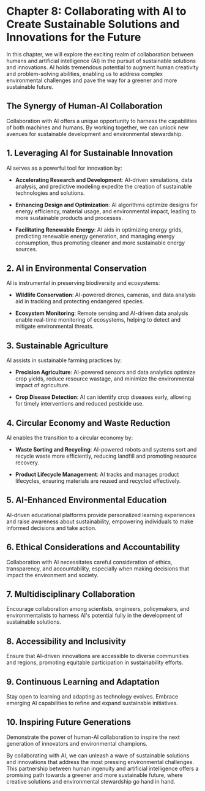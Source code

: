 Chapter 8: Collaborating with AI to Create Sustainable Solutions and Innovations for the Future
===============================================================================================

In this chapter, we will explore the exciting realm of collaboration between humans and artificial intelligence (AI) in the pursuit of sustainable solutions and innovations. AI holds tremendous potential to augment human creativity and problem-solving abilities, enabling us to address complex environmental challenges and pave the way for a greener and more sustainable future.

**The Synergy of Human-AI Collaboration**
-----------------------------------------

Collaboration with AI offers a unique opportunity to harness the capabilities of both machines and humans. By working together, we can unlock new avenues for sustainable development and environmental stewardship.

**1. Leveraging AI for Sustainable Innovation**
-----------------------------------------------

AI serves as a powerful tool for innovation by:

* **Accelerating Research and Development**: AI-driven simulations, data analysis, and predictive modeling expedite the creation of sustainable technologies and solutions.

* **Enhancing Design and Optimization**: AI algorithms optimize designs for energy efficiency, material usage, and environmental impact, leading to more sustainable products and processes.

* **Facilitating Renewable Energy**: AI aids in optimizing energy grids, predicting renewable energy generation, and managing energy consumption, thus promoting cleaner and more sustainable energy sources.

**2. AI in Environmental Conservation**
---------------------------------------

AI is instrumental in preserving biodiversity and ecosystems:

* **Wildlife Conservation**: AI-powered drones, cameras, and data analysis aid in tracking and protecting endangered species.

* **Ecosystem Monitoring**: Remote sensing and AI-driven data analysis enable real-time monitoring of ecosystems, helping to detect and mitigate environmental threats.

**3. Sustainable Agriculture**
------------------------------

AI assists in sustainable farming practices by:

* **Precision Agriculture**: AI-powered sensors and data analytics optimize crop yields, reduce resource wastage, and minimize the environmental impact of agriculture.

* **Crop Disease Detection**: AI can identify crop diseases early, allowing for timely interventions and reduced pesticide use.

**4. Circular Economy and Waste Reduction**
-------------------------------------------

AI enables the transition to a circular economy by:

* **Waste Sorting and Recycling**: AI-powered robots and systems sort and recycle waste more efficiently, reducing landfill and promoting resource recovery.

* **Product Lifecycle Management**: AI tracks and manages product lifecycles, ensuring materials are reused and recycled effectively.

**5. AI-Enhanced Environmental Education**
------------------------------------------

AI-driven educational platforms provide personalized learning experiences and raise awareness about sustainability, empowering individuals to make informed decisions and take action.

**6. Ethical Considerations and Accountability**
------------------------------------------------

Collaboration with AI necessitates careful consideration of ethics, transparency, and accountability, especially when making decisions that impact the environment and society.

**7. Multidisciplinary Collaboration**
--------------------------------------

Encourage collaboration among scientists, engineers, policymakers, and environmentalists to harness AI's potential fully in the development of sustainable solutions.

**8. Accessibility and Inclusivity**
------------------------------------

Ensure that AI-driven innovations are accessible to diverse communities and regions, promoting equitable participation in sustainability efforts.

**9. Continuous Learning and Adaptation**
-----------------------------------------

Stay open to learning and adapting as technology evolves. Embrace emerging AI capabilities to refine and expand sustainable initiatives.

**10. Inspiring Future Generations**
------------------------------------

Demonstrate the power of human-AI collaboration to inspire the next generation of innovators and environmental champions.

By collaborating with AI, we can unleash a wave of sustainable solutions and innovations that address the most pressing environmental challenges. This partnership between human ingenuity and artificial intelligence offers a promising path towards a greener and more sustainable future, where creative solutions and environmental stewardship go hand in hand.
